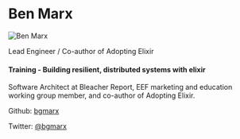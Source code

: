 # Ben Marx

![Ben Marx](http://s3.amazonaws.com/esl-conf-stg/media/files/000/000/564/thumbnail/ben-marx.jpg?1487605490)

Lead Engineer / Co-author of Adopting Elixir

#### Training - Building resilient, distributed systems with elixir

Software Architect at Bleacher Report, EEF marketing and education working group member, and co-author of Adopting Elixir.

Github: [bgmarx](https://github.com/bgmarx)

Twitter: [@bgmarx](https://twitter.com/bgmarx)
